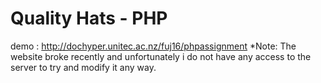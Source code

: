 # Quality Hats - PHP
demo : http://dochyper.unitec.ac.nz/fuj16/phpassignment
*Note: The website broke recently and unfortunately i do not have any access to the server to try and modify it any way.
